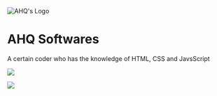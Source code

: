 <div style="width: 100%; min-width: 100%; display: flex;">
  <img
       src="https://avatars.githubusercontent.com/u/84524025?s=96&v=4"
       alt="AHQ's Logo"
  />
</div>

# AHQ Softwares
A certain coder who has the knowledge of HTML, CSS and JavsScript

![](https://github-readme-stats.vercel.app/api?username=ahqsoftwares&count_private=true&show_icons=true&locale=en&include_all_commits=true?locale=en)

![](https://github-readme-stats.vercel.app/api/top-langs?username=ahqsoftwares&count_private=true&show_icons=true&locale=en&include_all_commits=true?locale=en)
